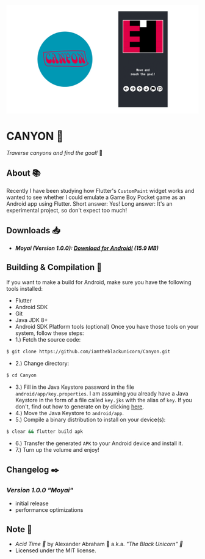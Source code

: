 <p align="center">
 <img src="assets/images/banner.png"/>
</p>

# CANYON :moyai:

*Traverse canyons and find the goal!* :moyai:

## About :books:

Recently I have been studying how Flutter's `CustomPaint` widget works and wanted to see whether I could emulate
a Game Boy Pocket game as an Android app using Flutter. Short answer: Yes! Long answer: It's an experimental project, so
don't expect too much!

## Downloads :inbox_tray:

- ***Moyai (Version 1.0.0): [Download for Android!](https://github.com/iamtheblackunicorn/Canyon/releases/download/v.1.0.0/Canyon-v1.0.0-Moyai-Release.apk) (15.9 MB)***

## Building & Compilation :hammer:
If you want to make a build for Android, make sure you have the following tools installed:
- Flutter
- Android SDK
- Git
- Java JDK 8+
- Android SDK Platform tools (optional)
Once you have those tools on your system, follow these steps:
- 1.) Fetch the source code:
```bash
$ git clone https://github.com/iamtheblackunicorn/Canyon.git
```
- 2.) Change directory:
```bash
$ cd Canyon
```
- 3.) Fill in the Java Keystore password in the file `android/app/key.properties`. I am assuming you already have a Java Keystore in the form of a file called `key.jks` with the alias of `key`. If you don't, find out how to generate on by clicking [here](https://developer.android.com/studio/publish/app-signing#generate-key).
- 4.) Move the Java Keystore to `android/app`.
- 5.) Compile a binary distribution to install on your device(s):
```bash
$ clear && flutter build apk
```
- 6.) Transfer the generated `APK` to your Android device and install it.
- 7.) Turn up the volume and enjoy!

## Changelog :black_nib:

### ***Version 1.0.0 "Moyai"***
- initial release
- performance optimizations


## Note :scroll:

- *Acid Time :moyai:* by Alexander Abraham :black_heart: a.k.a. *"The Black Unicorn" :unicorn:*
- Licensed under the MIT license.
